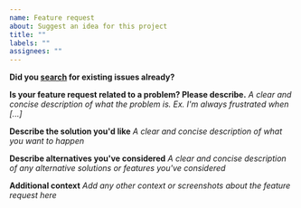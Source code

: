 ```yaml
---
name: Feature request
about: Suggest an idea for this project
title: ""
labels: ""
assignees: ""
---
```


**Did you [search](https://github.com/LucasPickering/slumber/issues) for existing issues already?**

**Is your feature request related to a problem? Please describe.**
_A clear and concise description of what the problem is. Ex. I'm always frustrated when [...]_

**Describe the solution you'd like**
_A clear and concise description of what you want to happen_

**Describe alternatives you've considered**
_A clear and concise description of any alternative solutions or features you've considered_

**Additional context**
_Add any other context or screenshots about the feature request here_

